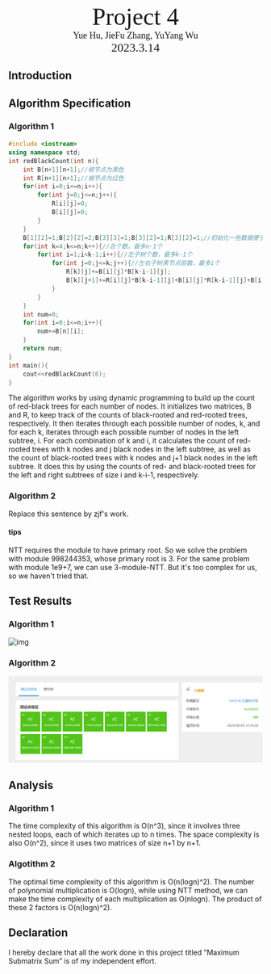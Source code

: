 <div style="margin-top:30vh">
  <center><font face="黑体" size = 100>
    Project 4 
  </font></center>
  <center><font face="黑体" size = 4>
    Yue Hu, JieFu Zhang, YuYang Wu
  </font></center>
  <center><font face="黑体" size = 5>
    2023.3.14
  </font></center>
</div> 


<div STYLE="page-break-after: always;"></div>

## Introduction

## Algorithm Specification

### Algorithm 1

```C++
#include <iostream>
using namespace std;
int redBlackCount(int n){
    int B[n+1][n+1];//根节点为黑色
    int R[n+1][n+1];//根节点为红色
    for(int i=0;i<=n;i++){
        for(int j=0;j<=n;j++){
            R[i][j]=0;
            B[i][j]=0;
        }
    }
    B[1][2]=1;B[2][2]=2;B[3][3]=1;B[3][2]=1;R[3][2]=1;//初始化一些数据便于计算
    for(int k=4;k<=n;k++){//总个数，最多n-1个
        for(int i=1;i<k-1;i++){//左子树个数，最多k-1个
            for(int j=0;j<=k;j++){//左右子树黑节点层数，最多i个
                R[k][j]+=B[i][j]*B[k-i-1][j];
                B[k][j+1]+=R[i][j]*B[k-i-1][j]+B[i][j]*R[k-i-1][j]+B[i][j]*B[k-i-1][j];
            }
        }
    }
    int num=0;
    for(int i=0;i<=n;i++){
        num+=B[n][i];
    }
    return num;
}
int main(){
    cout<<redBlackCount(6);
}
```

The algorithm works by using dynamic programming to build up the count of red-black trees for each number of nodes. It initializes two matrices, B and R, to keep track of the counts of black-rooted and red-rooted trees, respectively. It then iterates through each possible number of nodes, k, and for each k, iterates through each possible number of nodes in the left subtree, i. For each combination of k and i, it calculates the count of red-rooted trees with k nodes and j black nodes in the left subtree, as well as the count of black-rooted trees with k nodes and j+1 black nodes in the left subtree. It does this by using the counts of red- and black-rooted trees for the left and right subtrees of size i and k-i-1, respectively.

### Algorithm 2

Replace this sentence by zjf's work.

#### tips

NTT requires the module to have primary root. So we solve the problem with module 998244353, whose primary root is 3. For the same problem with module 1e9+7, we can use 3-module-NTT. But it's too complex for us, so we haven't tried that.

## Test Results

### Algorithm 1

![img](file:///D:\qq文件\766748001\Image\C2C\E57177E22CAAF5653A25BA35DEFE94C3.png)

### Algorithm 2

![](2023-05-03-12-16-25.png)

## Analysis

### Algorithm 1

The time complexity of this algorithm is O(n^3), since it involves three nested loops, each of which iterates up to n times. The space complexity is also O(n^2), since it uses two matrices of size n+1 by n+1.

### Algotithm 2

The optimal time complexity of this algorithm is O(n(logn)^2). The number of polynomial multiplication is O(logn), while using NTT method, we can make the time complexity of each multiplication as O(nlogn). The product of these 2 factors is O(n(logn)^2).

## Declaration

I hereby declare that all the work done in this project titled ”Maximum
Submatrix Sum” is of my independent effort.
